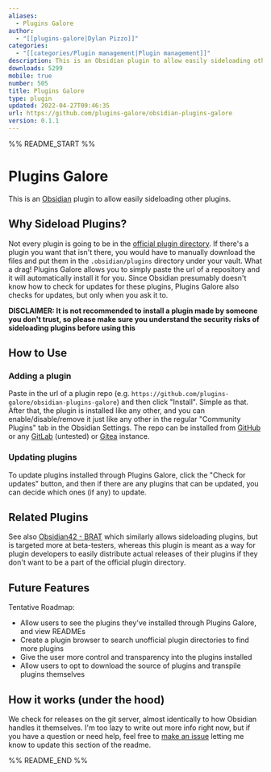 ```yaml
---
aliases:
  - Plugins Galore
author:
  - "[[plugins-galore|Dylan Pizzo]]"
categories:
  - "[[categories/Plugin management|Plugin management]]"
description: This is an Obsidian plugin to allow easily sideloading other plugins.
downloads: 5299
mobile: true
number: 505
title: Plugins Galore
type: plugin
updated: 2022-04-27T09:46:35
url: https://github.com/plugins-galore/obsidian-plugins-galore
version: 0.1.1
---
```


%% README_START %%

# Plugins Galore

This is an [Obsidian](https://obsidian.md/) plugin to allow easily sideloading other plugins.

## Why Sideload Plugins?

Not every plugin is going to be in the [official plugin directory](https://obsidian.md/plugins). If there's a plugin you want that isn't there, you would have to manually download the files and put them in the `.obsidian/plugins` directory under your vault. What a drag! Plugins Galore allows you to simply paste the url of a repository and it will automatically install it for you. Since Obsidian presumably doesn't know how to check for updates for these plugins, Plugins Galore also checks for updates, but only when you ask it to.

**DISCLAIMER: It is not recommended to install a plugin made by someone you don't trust, so please make sure you understand the security risks of sideloading plugins before using this**

## How to Use

### Adding a plugin

Paste in the url of a plugin repo (e.g. `https://github.com/plugins-galore/obsidian-plugins-galore`) and then click "Install". Simple as that. After that, the plugin is installed like any other, and you can enable/disable/remove it just like any other in the regular "Community Plugins" tab in the Obsidian Settings. The repo can be installed from [GitHub](https://github.com/) or any [GitLab](https://gitlab.com/) (untested) or [Gitea](https://gitea.io/) instance.

### Updating plugins

To update plugins installed through Plugins Galore, click the "Check for updates" button, and then if there are any plugins that can be updated, you can decide which ones (if any) to update.

## Related Plugins

See also [Obsidian42 - BRAT](https://github.com/TfTHacker/obsidian42-brat) which similarly allows sideloading plugins, but is targeted more at beta-testers, whereas this plugin is meant as a way for plugin developers to easily distribute actual releases of their plugins if they don't want to be a part of the official plugin directory.

## Future Features

Tentative Roadmap:
- Allow users to see the plugins they've installed through Plugins Galore, and view READMEs
- Create a plugin browser to search unofficial plugin directories to find more plugins
- Give the user more control and transparency into the plugins installed
- Allow users to opt to download the source of plugins and transpile plugins themselves

## How it works (under the hood)

We check for releases on the git server, almost identically to how Obsidian handles it themselves. I'm too lazy to write out more info right now, but if you have a question or need help, feel free to [make an issue](https://github.com/plugins-galore/obsidian-plugins-galore/issues) letting me know to update this section of the readme. 


%% README_END %%